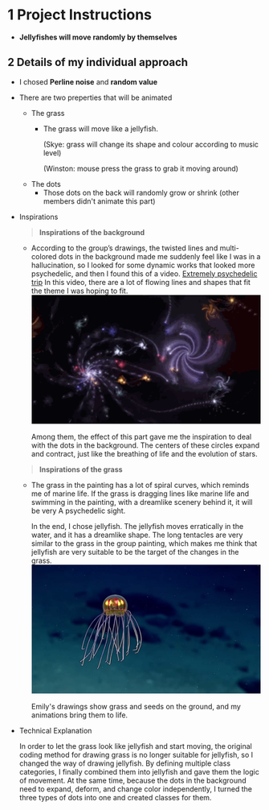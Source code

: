 # 1 Project Instructions
- **Jellyfishes will move randomly by themselves**


## 2 Details of my individual approach
- I chosed **Perline noise** and **random value**
- There are two preperties that will be animated
    - The grass
        - The grass will move like a jellyfish.
            
            (Skye: grass will change its shape and colour according to music level)

            (Winston: mouse press the grass to grab it moving around)
    - The dots
        - Those dots on the back will randomly grow or shrink
        (other members didn't animate this part)
- Inspirations
    > **Inspirations of the background**
    - According to the group’s drawings, the twisted lines and multi-colored dots in the background made me suddenly feel like I was in a hallucination, so I looked for some dynamic works that looked more psychedelic, and then I found this of a video.
    [Extremely psychedelic trip](https://www.bilibili.com/video/BV1Jx411t73e/?spm_id_from=333.788.recommend_more_video.0&vd_source=f4b5e4083ae34344adca09137a0caeeb)
    In this video, there are a lot of flowing lines and shapes that fit the theme I was hoping to fit.
    ![Part of the video](readmeImages/bili_v_d_1717155078864.gif)

        Among them, the effect of this part gave me the inspiration to deal with the dots in the background. The centers of these circles expand and contract, just like the breathing of life and the evolution of stars.
    > **Inspirations of the grass**
    - The grass in the painting has a lot of spiral curves, which reminds me of marine life. If the grass is dragging lines like marine life and swimming in the painting, with a dreamlike scenery behind it, it will be very A psychedelic sight.

        In the end, I chose jellyfish. The jellyfish moves erratically in the water, and it has a dreamlike shape. The long tentacles are very similar to the grass in the group painting, which makes me think that jellyfish are very suitable to be the target of the changes in the grass.
    ![Jelly](readmeImages/jelly-1.png)

        Emily's drawings show grass and seeds on the ground, and my animations bring them to life.

- Technical Explanation

    In order to let the grass look like jellyfish and start moving, the original coding method for drawing grass is no longer suitable for jellyfish, so I changed the way of drawing jellyfish. By defining multiple class categories, I finally combined them into jellyfish and gave them the logic of movement. At the same time, because the dots in the background need to expand, deform, and change color independently, I turned the three types of dots into one and created classes for them.